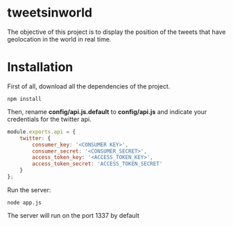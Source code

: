 # tweetsinworld


The objective of this project is to display the position of the tweets that have geolocation in the world in real time.


# Installation

First of all, download all the dependencies of the project.

```
npm install
```

Then, rename **config/api.js.default** to **config/api.js** and indicate your credentials for the twitter api.
``` javascript
module.exports.api = {
    twitter: {
        consumer_key: '<CONSUMER KEY>',
        consumer_secret: '<CONSUMER_SECRET>',
        access_token_key: '<ACCESS_TOKEN_KEY>',
        access_token_secret: 'ACCESS_TOKEN_SECRET'
    }
};
```

Run the server:
```
node app.js
```

The server will run on the port 1337 by default

